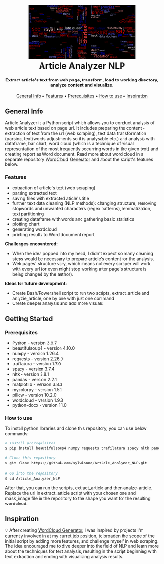 <h1 align="center">
  <br>
  <a href="https://www.theguardian.com/uk-news/2023/sep/08/what-a-year-of-king-charles-has-shown-us-about-how-he-wants-to-reign" target="_blank"><img src="What_a_year_of_King_Charles_has_shown_us_about_how_he_wants_to_reign_wordcloud.png" alt="Article Analyzer NLP" width="350"></a>
  <br>
  Article Analyzer NLP
  <br>
</h1>
<h4 align="center">Extract article's text from web page, transform, load to working directory, analyze content and visualize.</h4>

<p align="center">
  <a href="#general-info">General Info</a> •
  <a href="#features">Features</a> •
  <a href="#prerequisites">Prerequisites</a> •
  <a href="#how-to-use">How to use</a> •
  <a href="#inspiration">Inspiration</a>
</p>

## General Info
Article Analyzer is a Python script which allows you to conduct analysis of web article text based on page url. It includes preparing the content - extraction of text from the url (web scraping), text data transformation (parsing, text/words adjustments so it is analysable etc.) and analysis with dataframe, bar chart, word cloud (which is a technique of visual representation of the most frequently occurring words in the given text) and creating report as Word document. Read more about word cloud in a separate repository <a href="https://github.com/sylwianna/WordCloud_Generator" target="_blank">WordCloud_Generator</a> and about the script's features below.

### Features
* extraction of article's text (web scraping)
* parsing extracted text
* saving files with extracted aticle's title
* further text data cleaning (NLP methods): changing structure, removing stopwords and unwanted characters (regex patterns), lemmatization, text partitioning
* creating dataframe with words and gathering basic statistics
* plotting chart
* generating wordcloud
* printing results to Word document report

**Challenges encountered:**
* When the idea popped into my head, I didn't expect so many cleaning steps would be necessary to prepare article's content for the analysis.
* Web pages' structure vary, which means not every scraper will work with every url (or even might stop working after page's structure is being changed by the author).

**Ideas for future development:**
* Create Bash/Powershell script to run two scripts, extract_article and anlyzie_article, one by one with just one command
* Create deeper analysis and add more visuals

## Getting Started

### Prerequisites
* Python - version 3.9.7
* beautifulsoup4 - version 4.10.0
* numpy - version 1.26.4
* requests - version 2.26.0
* trafilatura - version 1.7.0
* spacy - version 3.7.4
* nltk - version 3.8.1
* pandas - version 2.2.1
* matplotlib - version 3.8.3
* mycolorpy - version 1.5.1
* pillow - version 10.2.0
* wordcloud - version 1.9.3
* python-docx - version 1.1.0

### How to use
To install python libraries and clone this repository, you can use below commands:

```bash
# Install prerequisites
$ pip install beautifulsoup4 numpy requests trafilatura spacy nltk pandas matplotlib mycolorpy pillow wodcloud python-docx
```

```bash
# Clone this repository
$ git clone https://github.com/sylwianna/Article_Analyzer_NLP.git

# Go into the repository
$ cd Article_Analyzer_NLP
```

 After that, you can run the scripts, extract_article and then analze-article. Replace the url in extract_article script with your chosen one and mask_image file in the repository to the shape you want for the resulting wordcloud.

## Inspiration
:bulb: After creating <a href="https://github.com/sylwianna/WordCloud_Generator" target="_blank">WordCloud_Generator</a>, I was inspired by projects I'm currently involved in at my curret job position, to broaden the scope of the initial script by adding more features, and challenge myself in web scraping. The idea encouraged me to dive deeper into the field of NLP and learn more about the techniques for text analysis, resulting in the script beginning with text extraction and ending with visualising analysis results.
